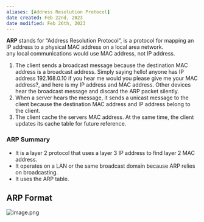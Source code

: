 ```yaml
---
aliases: [Address Resolution Protocol]
date created: Feb 22nd, 2023
date modified: Feb 26th, 2023
---
```

**ARP** stands for “Address Resolution Protocol”, is a protocol for mapping an IP address to a physical MAC address on a local area network.  
any local communications would use MAC address, not IP address.

1. The client sends a broadcast message because the destination MAC address is a broadcast address. Simply saying hello! anyone has IP address 192.168.0.10 if you hear me would you please give me your MAC address?, and here is my IP address and MAC address. Other devices hear the broadcast message and discard the ARP packet silently.
2. When a server hears the message, it sends a unicast message to the client because the destination MAC address and IP address belong to the client.
3. The client cache the servers MAC address. At the same time, the client updates its cache table for future reference.

### ARP Summary
- It is a layer 2 protocol that uses a layer 3 IP address to find layer 2 MAC address.
- It operates on a LAN or the same broadcast domain because ARP relies on broadcasting.
- It uses the ARP table.

## ARP Format
![image.png](https://img.ynchen.me/2023/02/0f799b80e8983ee701cc4bfc0494f40e.webp)
